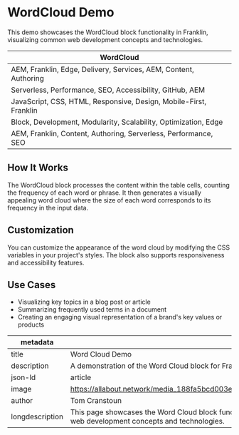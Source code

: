 # WordCloud Demo

This demo showcases the WordCloud block functionality in Franklin, visualizing common web development concepts and technologies.

| WordCloud |
|-----------|
| AEM, Franklin, Edge, Delivery, Services, AEM, Content, Authoring |
| Serverless, Performance, SEO, Accessibility, GitHub, AEM |
| JavaScript, CSS, HTML, Responsive, Design, Mobile-First, Franklin |
| Block, Development, Modularity, Scalability, Optimization, Edge |
| AEM, Franklin, Content, Authoring, Serverless, Performance, SEO |

## How It Works

The WordCloud block processes the content within the table cells, counting the frequency of each word or phrase. It then generates a visually appealing word cloud where the size of each word corresponds to its frequency in the input data.

## Customization

You can customize the appearance of the word cloud by modifying the CSS variables in your project's styles. The block also supports responsiveness and accessibility features.

## Use Cases

- Visualizing key topics in a blog post or article
- Summarizing frequently used terms in a document
- Creating an engaging visual representation of a brand's key values or products

| metadata |  |
|----------|---|
| title | Word Cloud Demo |
| description | A demonstration of the Word Cloud block for Franklin |
| json-ld | article |
| image | https://allabout.network/media_188fa5bcd003e5a2d56e7ad3ca233300c9e52f1e5.png |
| author | Tom Cranstoun |
| longdescription | This page showcases the Word Cloud block functionality in Franklin, visualizing common web development concepts and technologies. |